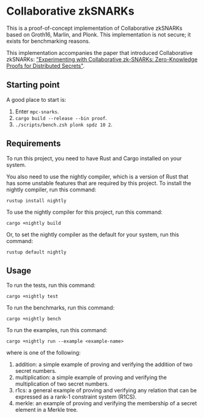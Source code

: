 # Collaborative zkSNARKs

This is a proof-of-concept implementation of Collaborative zkSNARKs based
on Groth16, Marlin, and Plonk.
This implementation is not secure; it exists for benchmarking reasons.

This implementation accompanies the paper that introduced Collaborative zkSNARKs:
["Experimenting with Collaborative zk-SNARKs: Zero-Knowledge Proofs for
Distributed Secrets"][paper].

## Starting point

A good place to start is:

1. Enter `mpc-snarks`.
2. `cargo build --release --bin proof`.
3. `./scripts/bench.zsh plonk spdz 10 2`.


## Requirements
To run this project, you need to have Rust and Cargo installed on your system. 

You also need to use the nightly compiler, which is a version of Rust that has some unstable features that are required by this project. To install the nightly compiler, run this command:

`rustup install nightly`

To use the nightly compiler for this project, run this command:

`cargo +nightly build`

Or, to set the nightly compiler as the default for your system, run this command:

`rustup default nightly`

## Usage
To run the tests, run this command:

`cargo +nightly test`

To run the benchmarks, run this command:

`cargo +nightly bench`

To run the examples, run this command:

`cargo +nightly run --example <example-name>`

where <example-name> is one of the following:
1. addition: a simple example of proving and verifying the addition of two secret numbers.
2. multiplication: a simple example of proving and verifying the multiplication of two secret numbers.
3. r1cs: a general example of proving and verifying any relation that can be expressed as a rank-1 constraint system (R1CS).
4. merkle: an example of proving and verifying the membership of a secret element in a Merkle tree.

[paper]: https://www.usenix.org/conference/usenixsecurity22/presentation/ozdemir
